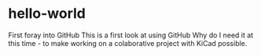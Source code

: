 # hello-world
First foray into GitHub
This is a first look at using GitHub 
Why do I need it at this time - to make working on a colaborative project with KiCad possible.
